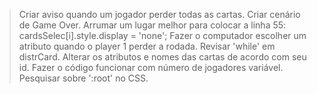 > Criar aviso quando um jogador perder todas as cartas.
> Criar cenário de Game Over.
> Arrumar um lugar melhor para colocar a linha 55: cardsSelec[i].style.display = 'none';
> Fazer o computador escolher um atributo quando o player 1 perder a rodada. 
> Revisar 'while' em distrCard.
> Alterar os atributos e nomes das cartas de acordo com seu id.
> Fazer o código funcionar com número de jogadores variável.
> Pesquisar sobre ':root' no CSS.